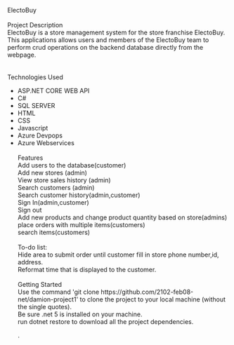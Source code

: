ElectoBuy<br /><br />
Project Description<br />
ElectoBuy is a store management system for the store franchise ElectoBuy. This applications allows users and members of the ElectoBuy team to perform crud operations on the backend database directly from the webpage.<br />
<br />
<br />
Technologies Used<br />
<ul>
  <li>ASP.NET CORE WEB API</li>
<li>C#</li>
<li>SQL SERVER</li>
<li>HTML</li>
<li>CSS</li>
<li>Javascript</li>
<li>Azure Devpops</li>
<li>Azure Webservices</li>
  
  <br />
Features<br />
Add users to the database(customer)<br />
Add new stores (admin)<br />
View store sales history (admin)<br />
Search customers (admin)<br />
Search customer history(admin,customer)<br />
Sign In(admin,customer)<br />
Sign out<br />
Add new products and change product quantity based on store(admins)<br />
place orders with multiple items(customers)<br />
search items(customers)<br /><br />
To-do list:<br />
Hide area to submit order until customer fill in store phone number,id, address.<br />
Reformat time that is displayed to the customer.<br /><br />
Getting Started<br />
Use the command 'git clone https://github.com/2102-feb08-net/damion-project1' to clone the project to your local machine (without the single quotes).<br />
Be sure .net 5 is installed on your machine.<br />
run dotnet restore to download all the project dependencies. <br />


.

